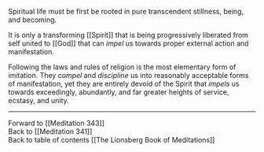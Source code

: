 Spiritual life must be first be rooted in pure transcendent stillness, being, and becoming. 

It is only a transforming [[Spirit]] that is being progressively liberated from self united to [[God]] that can *impel* us towards proper external action and manifestation. 

Following the laws and rules of religion is the most elementary form of imitation. They *compel* and *discipline* us into reasonably acceptable forms of manifestation, yet they are entirely devoid of the Spirit that *impels* us towards exceedingly, abundantly, and far greater heights of service, ecstasy, and unity. 

___

Forward to [[Meditation 343]]  
Back to [[Meditation 341]]  
Back to table of contents [[The Lionsberg Book of Meditations]]  